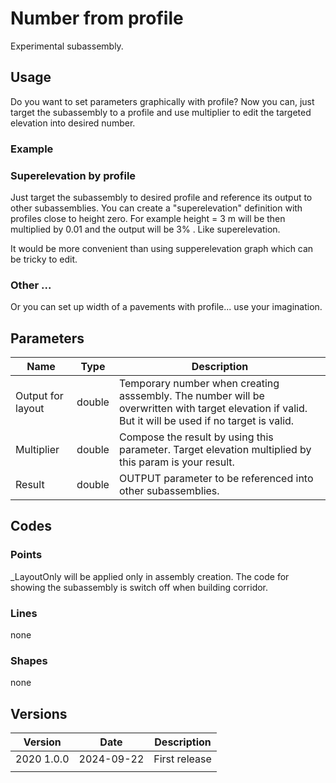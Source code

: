 # Number from profile

Experimental subassembly.

## Usage

Do you want to set parameters graphically with profile? Now you can, just target the subassembly to a profile and use multiplier to edit the targeted elevation into desired number.

### Example

### Superelevation by profile

Just target the subassembly to desired profile and reference its output to other subassemblies. You can create a "superelevation" definition with profiles close to height zero. For example height = 3 m will be then multiplied by 0.01 and the output will be 3% . Like superelevation.

It would be more convenient than using supperelevation graph which can be tricky to edit.

### Other ...

Or you can set up width of a pavements with profile... use your imagination.

## Parameters

| Name              | Type   | Description                                                                                                                                         |
| ----------------- | ------ | --------------------------------------------------------------------------------------------------------------------------------------------------- |
| Output for layout | double | Temporary number when creating asssembly. The number will be overwritten with target elevation if valid. But it will be used if no target is valid. |
| Multiplier        | double | Compose the result by using this parameter. Target elevation multiplied by this param is your result.                                               |
| Result            | double | OUTPUT parameter to be referenced into other subassemblies.                                                                                         |

## Codes

### Points

\_LayoutOnly will be applied only in assembly creation. The code for showing the subassembly is switch off when building corridor.

### Lines

none

### Shapes

none

## Versions

| Version    | Date       | Description   |
| ---------- | ---------- | ------------- |
| 2020 1.0.0 | 2024-09-22 | First release |
|            |            |               |
